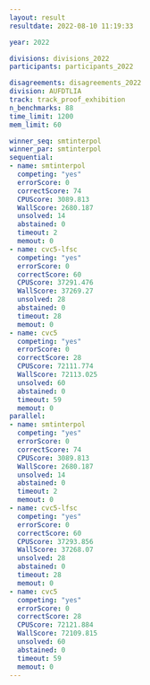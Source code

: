 ```yaml
---
layout: result
resultdate: 2022-08-10 11:19:33

year: 2022

divisions: divisions_2022
participants: participants_2022

disagreements: disagreements_2022
division: AUFDTLIA
track: track_proof_exhibition
n_benchmarks: 88
time_limit: 1200
mem_limit: 60

winner_seq: smtinterpol
winner_par: smtinterpol
sequential:
- name: smtinterpol
  competing: "yes"
  errorScore: 0
  correctScore: 74
  CPUScore: 3089.813
  WallScore: 2680.187
  unsolved: 14
  abstained: 0
  timeout: 2
  memout: 0
- name: cvc5-lfsc
  competing: "yes"
  errorScore: 0
  correctScore: 60
  CPUScore: 37291.476
  WallScore: 37269.27
  unsolved: 28
  abstained: 0
  timeout: 28
  memout: 0
- name: cvc5
  competing: "yes"
  errorScore: 0
  correctScore: 28
  CPUScore: 72111.774
  WallScore: 72113.025
  unsolved: 60
  abstained: 0
  timeout: 59
  memout: 0
parallel:
- name: smtinterpol
  competing: "yes"
  errorScore: 0
  correctScore: 74
  CPUScore: 3089.813
  WallScore: 2680.187
  unsolved: 14
  abstained: 0
  timeout: 2
  memout: 0
- name: cvc5-lfsc
  competing: "yes"
  errorScore: 0
  correctScore: 60
  CPUScore: 37293.856
  WallScore: 37268.07
  unsolved: 28
  abstained: 0
  timeout: 28
  memout: 0
- name: cvc5
  competing: "yes"
  errorScore: 0
  correctScore: 28
  CPUScore: 72121.884
  WallScore: 72109.815
  unsolved: 60
  abstained: 0
  timeout: 59
  memout: 0
---
```


